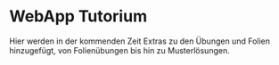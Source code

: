 # WebApp Tutorium

Hier werden in der kommenden Zeit Extras zu den Übungen und
Folien hinzugefügt, von Folienübungen bis hin zu Musterlösungen.